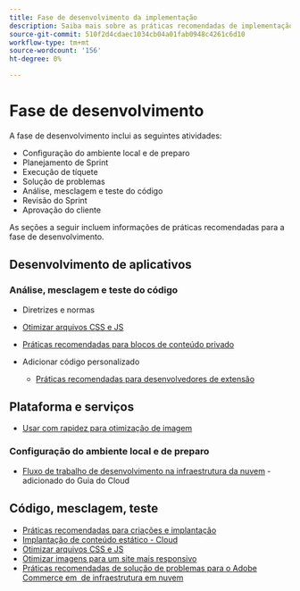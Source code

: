 ```yaml
---
title: Fase de desenvolvimento da implementação
description: Saiba mais sobre as práticas recomendadas de implementação para a fase de desenvolvimento de projetos do Adobe Commerce.
source-git-commit: 510f2d4cdaec1034cb04a01fab0948c4261c6d10
workflow-type: tm+mt
source-wordcount: '156'
ht-degree: 0%

---
```



# Fase de desenvolvimento

A fase de desenvolvimento inclui as seguintes atividades:

- Configuração do ambiente local e de preparo
- Planejamento de Sprint
- Execução de tíquete
- Solução de problemas
- Análise, mesclagem e teste do código
- Revisão do Sprint
- Aprovação do cliente

As seções a seguir incluem informações de práticas recomendadas para a fase de desenvolvimento.

## Desenvolvimento de aplicativos

### Análise, mesclagem e teste do código

- Diretrizes e normas

<!--Assets not yet integrated
  - [Development best practices](https://wiki.corp.adobe.com/x/nT4ykw)
  - [Code Review](https://wiki.corp.adobe.com/x/qT4ykw)
  - [Debugging Magento 2](https://wiki.corp.adobe.com/x/nz4ykw) (wiki)
-->
- [Otimizar arquivos CSS e JS](optimize-css-js-files.md)
- [Práticas recomendadas para blocos de conteúdo privado](private-content-block-configuration.md)

- Adicionar código personalizado
   - [Práticas recomendadas para desenvolvedores de extensão](https://developer.adobe.com/commerce/php/best-practices/)

<!--Assets not yet integrated

  - [Best practices for theme development](https://wiki.corp.adobe.com/pages/viewpage.action?spaceKey=MAGPS&title=Best+Practices+for+Theme+Development)
  - [Module basis](https://wiki.corp.adobe.com/x/kz4ykw) (wiki) — Develop custom modules
  - [Exception Handling](https://wiki.corp.adobe.com/x/nz4ykw)
  - [Custom code copyrights](https://wiki.corp.adobe.com/x/lj4ykw)
- Source control and package management - wiki articles
  - [Code management - Git vs. Composer](https://wiki.corp.adobe.com/x/pz4ykw)
  - [Git branching strategy](https://wiki.corp.adobe.com/display/MAGPS/Git+Branching+Strategy)
  - [Composer development](https://wiki.corp.adobe.com/x/mD4ykw)
  - [Composer patching](https://wiki.corp.adobe.com/x/mj4ykw)
  - [Composer project structure](https://wiki.corp.adobe.com/x/mT4ykw)
  - [Composer tips and tricks](https://wiki.corp.adobe.com/x/lz4ykw)
-->

## Plataforma e serviços

- [Usar com rapidez para otimização de imagem](image-optimization.md)

### Configuração do ambiente local e de preparo

- [Fluxo de trabalho de desenvolvimento na infraestrutura da nuvem](https://devdocs.magento.com/cloud/architecture/pro-develop-deploy-workflow.html) - adicionado do Guia do Cloud

## Código, mesclagem, teste

- [Práticas recomendadas para criações e implantação](https://devdocs.magento.com/cloud/reference/discover-deploy.html#best-practices)
- [Implantação de conteúdo estático - Cloud](static-content-deployment.md)
- [Otimizar arquivos CSS e JS](optimize-css-js-files.md)
- [Otimizar imagens para um site mais responsivo](image-optimization.md)
- [Práticas recomendadas de solução de problemas para o Adobe Commerce em &#x200B; de infraestrutura em nuvem](troubleshooting.md)
